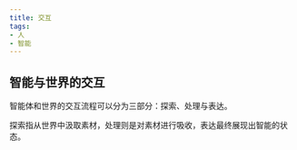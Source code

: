 ```yaml
---
title: 交互
tags:
- 人
- 智能
---
```


## 智能与世界的交互

智能体和世界的交互流程可以分为三部分：探索、处理与表达。

探索指从世界中汲取素材，处理则是对素材进行吸收，表达最终展现出智能的状态。
